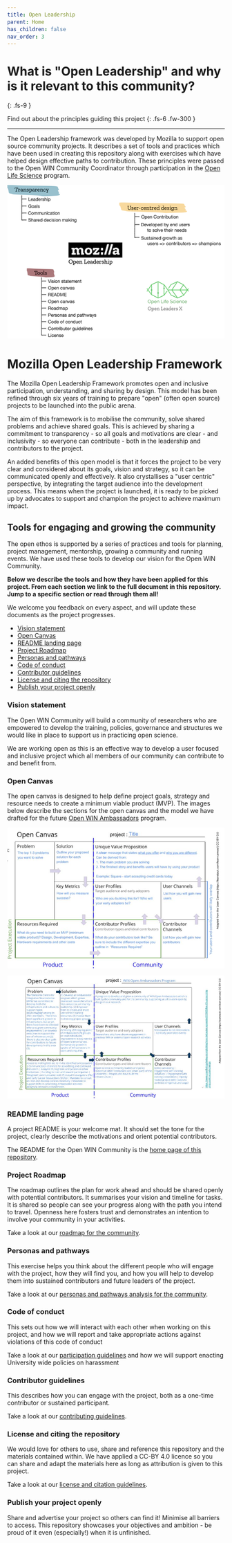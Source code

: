 ```yaml
---
title: Open Leadership
parent: Home
has_children: false
nav_order: 3
---
```


# What is "Open Leadership" and why is it relevant to this community?
{: .fs-9 }

Find out about the principles guiding this project
{: .fs-6 .fw-300 }

---

The Open Leadership framework was developed by Mozilla to support open source community projects. It describes a set of tools and practices which have been used in creating this repository along with exercises which have helped design effective paths to contribution. These principles were passed to the Open WIN Community Coordinator through participation in the [Open Life Science](https://openlifesci.org) program.

![Mozilla Open Leadership structure](img/img-open-leadership.png)

# Mozilla Open Leadership Framework

The Mozilla Open Leadership Framework promotes open and inclusive participation, understanding, and sharing by design. This model has been refined through six years of training to prepare "open" (often open source) projects to be launched into the public arena.

The aim of this framework is to mobilise the community, solve shared problems and achieve shared goals. This is achieved by sharing a commitment to transparency - so all goals and motivations are clear - and inclusivity - so everyone can contribute - both in the leadership and contributors to the project.

An added benefits of this open model is that it forces the project to be very clear and considered about its goals, vision and strategy, so it can be communicated openly and effectively. It also crystallises a "user centric" perspective, by integrating the target audience into the development process. This means when the project is launched, it is ready to be picked up by advocates to support and champion the project to achieve maximum impact.

## Tools for engaging and growing the community
The open ethos is supported by a series of practices and tools for planning, project management, mentorship, growing a community and running events. We have used these tools to develop our vision for the Open WIN Community.

**Below we describe the tools and how they have been applied for this project. From each section we link to the full document in this repository. Jump to a specific section or read through them all!**

We welcome you feedback on every aspect, and will update these documents as the project progresses.

* [Vision statement](#vision-statement)
* [Open Canvas](#open-canvas)
* [README landing page](#readme-landing-page)
* [Project Roadmap](#project-roadmap)
* [Personas and pathways](#personas-and-pathways)
* [Code of conduct](#code-of-conduct)
* [Contributor guidelines](#contributor-guidelines)
* [License and citing the repository](#license-and-citing-the-repository)
* [Publish your project openly](#publish-your-project-openly)

### Vision statement

The Open WIN Community will build a community of researchers who are empowered to develop the training, policies, governance and structures we would like in place to support us in practicing open science.

We are working open as this is an effective way to develop a user focused and inclusive project which all members of our community can contribute to and benefit from.  

### Open Canvas

The open canvas is designed to help define project goals, strategy and resource needs to create a minimum viable product (MVP). The images below describe the sections for the open canvas and the model we have drafted for the future [Open WIN Ambassadors](ambassadors.md) program.

![Open canvas section descriptions](img/mozilla-framework/open-canvas-instruc.png)

<!-- <img src="/img/mozilla-framework/open-canvas-instructpng" alt="Open canvas section descriptions"  width="100%" height="50%"> -->

![Open canvas for WIN Open Ambassadors Program](img/mozilla-framework/open-canvas-ambas.png)

<!-- <img src="/img/mozilla-framework/open-canvas-ambasspng" alt="Open canvas for WIN Open Ambassadors Program"  width="100%" height="50%"> -->

### README landing page

A project README is your welcome mat. It should set the tone for the project, clearly describe the motivations and orient potential contributors.

The README for the Open WIN Community is the [home page of this repository](../index.md).

### Project Roadmap

The roadmap outlines the plan for work ahead and should be shared openly with potential contributors. It summarises your vision and timeline for tasks. It is shared so people can see your progress along with the path you intend to travel. Openness here fosters trust and demonstrates an intention to involve your community in your activities.

Take a look at our [roadmap for the community](community/roadmap.md).

### Personas and pathways

This exercise helps you think about the different people who will engage with the project, how they will find you, and how you will help to develop them into sustained contributors and future leaders of the project.

Take a look at our [personas and pathways analysis for the community](community/personas-and-pathways.md).

### Code of conduct

This sets out how we will interact with each other when working on this project, and how we will report and take appropriate actions against violations of this code of conduct

Take a look at our [participation guidelines](community/CODE_OF_CONDUCT.md) and how we will support enacting University wide policies on harassment

### Contributor guidelines

This describes how you can engage with the project, both as a one-time contributor or sustained participant.

Take a look at our [contributing guidelines](CONTRIBUTING.md).

### License and citing the repository

We would love for others to use, share and reference this repository and the materials contained within. We have applied a CC-BY 4.0 licence  so you can share and adapt the materials here as long as attribution is given to this project.

Take a look at our [license and citation guidelines](LICENSE.md).

### Publish your project openly

Share and advertise your project so others can find it! Minimise all barriers to access. This repository showcases your objectives and ambition - be proud of it even (especially!) when it is unfinished.
